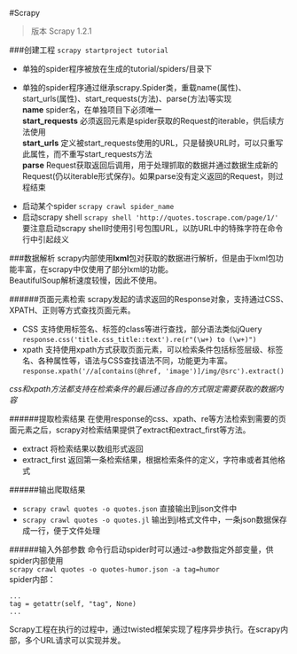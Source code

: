 #Scrapy
> 版本 Scrapy 1.2.1

###创建工程
`scrapy startproject tutorial`

 - 单独的spider程序被放在生成的tutorial/spiders/目录下
  * 单独的spider程序通过继承scrapy.Spider类，重载name(属性)、start\_urls(属性)、start\_requests(方法)、parse(方法)等实现  
    **name** spider名，在单独项目下必须唯一  
    **start_requests** 必须返回元素是spider获取的Request的iterable，供后续方法使用  
    **start_urls** 定义被start\_requests使用的URL，只是替换URL时，可以只重写此属性，而不重写start\_requests方法  
    **parse** Request获取返回后调用，用于处理抓取的数据并通过数据生成新的Request(仍以iterable形式保存)。如果parse没有定义返回的Request，则过程结束

 - 启动某个spider `scrapy crawl spider_name`  
 - 启动scrapy shell `scrapy shell 'http://quotes.toscrape.com/page/1/'`  
要注意启动scrapy shell时使用引号包围URL，以防URL中的特殊字符在命令行中引起歧义

###数据解析
scrapy内部使用**lxml**包对获取的数据进行解析，但是由于lxml包功能丰富，在scrapy中仅使用了部分lxml的功能。  
BeautifulSoup解析速度较慢，因此不使用。  

######页面元素检索
scrapy发起的请求返回的Response对象，支持通过CSS、XPATH、正则等方式查找页面元素。  

 - CSS 支持使用标签名、标签的class等进行查找，部分语法类似jQuery  
 `response.css('title.css_title::text').re(r"(\w+) to (\w+)")`
 - xpath 支持使用xpath方式获取页面元素，可以检索条件包括标签层级、标签名、各种属性等，语法与CSS查找语法不同，功能更为丰富。  
 `response.xpath('//a[contains(@href, 'image')]/img/@src').extract()`

*css和xpath方法都支持在检索条件的最后通过各自的方式限定需要获取的数据内容*

######提取检索结果
在使用response的css、xpath、re等方法检索到需要的页面元素之后，scrapy对检索结果提供了extract和extract\_first等方法。

 - extract 将检索结果以数组形式返回
 - extract\_first 返回第一条检索结果，根据检索条件的定义，字符串或者其他格式

######输出爬取结果

 - `scrapy crawl quotes -o quotes.json` 直接输出到json文件中
 - `scrapy crawl quotes -o quotes.jl` 输出到jl格式文件中，一条json数据保存成一行，便于文件处理

######输入外部参数
命令行启动spider时可以通过-a参数指定外部变量，供spider内部使用  
`scrapy crawl quotes -o quotes-humor.json -a tag=humor`  
spider内部：  
```
...
tag = getattr(self, "tag", None)
...
```

Scrapy工程在执行的过程中，通过twisted框架实现了程序异步执行。在scrapy内部，多个URL请求可以实现并发。

